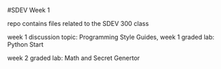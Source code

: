 #SDEV Week 1

repo contains files related to the SDEV 300 class

week 1 discussion topic: Programming Style Guides,
week 1 graded lab: Python Start

week 2 graded lab: Math and Secret Genertor
